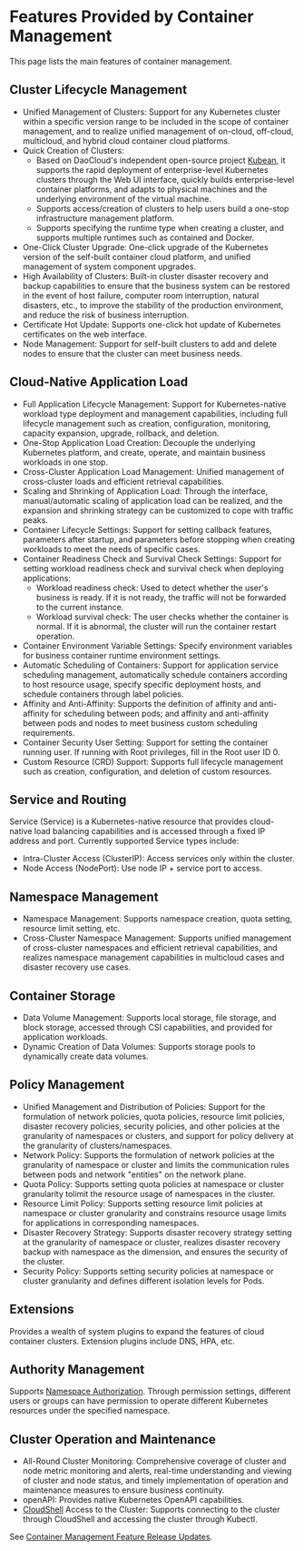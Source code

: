# Features Provided by Container Management

This page lists the main features of container management.

## Cluster Lifecycle Management

- Unified Management of Clusters: Support for any Kubernetes cluster within a specific version range to be included in the scope of container management, and to realize unified management of on-cloud, off-cloud, multicloud, and hybrid cloud container cloud platforms.
- Quick Creation of Clusters:
    - Based on DaoCloud's independent open-source project [Kubean](https://github.com/kubean-io/kubean), it supports the rapid deployment of enterprise-level Kubernetes clusters through the Web UI interface, quickly builds enterprise-level container platforms, and adapts to physical machines and the underlying environment of the virtual machine.
    - Supports access/creation of clusters to help users build a one-stop infrastructure management platform.
    - Supports specifying the runtime type when creating a cluster, and supports multiple runtimes such as contained and Docker.
- One-Click Cluster Upgrade: One-click upgrade of the Kubernetes version of the self-built container cloud platform, and unified management of system component upgrades.
- High Availability of Clusters: Built-in cluster disaster recovery and backup capabilities to ensure that the business system can be restored in the event of host failure, computer room interruption, natural disasters, etc., to improve the stability of the production environment, and reduce the risk of business interruption.
- Certificate Hot Update: Supports one-click hot update of Kubernetes certificates on the web interface.
- Node Management: Support for self-built clusters to add and delete nodes to ensure that the cluster can meet business needs.

## Cloud-Native Application Load

- Full Application Lifecycle Management: Support for Kubernetes-native workload type deployment and management capabilities, including full lifecycle management such as creation, configuration, monitoring, capacity expansion, upgrade, rollback, and deletion.
- One-Stop Application Load Creation: Decouple the underlying Kubernetes platform, and create, operate, and maintain business workloads in one stop.
- Cross-Cluster Application Load Management: Unified management of cross-cluster loads and efficient retrieval capabilities.
- Scaling and Shrinking of Application Load: Through the interface, manual/automatic scaling of application load can be realized, and the expansion and shrinking strategy can be customized to cope with traffic peaks.
- Container Lifecycle Settings: Support for setting callback features, parameters after startup, and parameters before stopping when creating workloads to meet the needs of specific cases.
- Container Readiness Check and Survival Check Settings: Support for setting workload readiness check and survival check when deploying applications:
    - Workload readiness check: Used to detect whether the user's business is ready. If it is not ready, the traffic will not be forwarded to the current instance.
    - Workload survival check: The user checks whether the container is normal. If it is abnormal, the cluster will run the container restart operation.
- Container Environment Variable Settings: Specify environment variables for business container runtime environment settings.
- Automatic Scheduling of Containers: Support for application service scheduling management, automatically schedule containers according to host resource usage, specify specific deployment hosts, and schedule containers through label policies.
- Affinity and Anti-Affinity: Supports the definition of affinity and anti-affinity for scheduling between pods; and affinity and anti-affinity between pods and nodes to meet business custom scheduling requirements.
- Container Security User Setting: Support for setting the container running user. If running with Root privileges, fill in the Root user ID 0.
- Custom Resource (CRD) Support: Supports full lifecycle management such as creation, configuration, and deletion of custom resources.

## Service and Routing

Service (Service) is a Kubernetes-native resource that provides cloud-native load balancing capabilities and is accessed through a fixed IP address and port. Currently supported Service types include:

- Intra-Cluster Access (ClusterIP): Access services only within the cluster.
- Node Access (NodePort): Use node IP + service port to access.

## Namespace Management

- Namespace Management: Supports namespace creation, quota setting, resource limit setting, etc.
- Cross-Cluster Namespace Management: Supports unified management of cross-cluster namespaces and efficient retrieval capabilities, and realizes namespace management capabilities in multicloud cases and disaster recovery use cases.

## Container Storage

- Data Volume Management: Supports local storage, file storage, and block storage, accessed through CSI capabilities, and provided for application workloads.
- Dynamic Creation of Data Volumes: Supports storage pools to dynamically create data volumes.

## Policy Management

- Unified Management and Distribution of Policies: Support for the formulation of network policies, quota policies, resource limit policies, disaster recovery policies, security policies, and other policies at the granularity of namespaces or clusters, and support for policy delivery at the granularity of clusters/namespaces.
- Network Policy: Supports the formulation of network policies at the granularity of namespace or cluster and limits the communication rules between pods and network "entities" on the network plane.
- Quota Policy: Supports setting quota policies at namespace or cluster granularity tolimit the resource usage of namespaces in the cluster.
- Resource Limit Policy: Supports setting resource limit policies at namespace or cluster granularity and constrains resource usage limits for applications in corresponding namespaces.
- Disaster Recovery Strategy: Supports disaster recovery strategy setting at the granularity of namespace or cluster, realizes disaster recovery backup with namespace as the dimension, and ensures the security of the cluster.
- Security Policy: Supports setting security policies at namespace or cluster granularity and defines different isolation levels for Pods.

## Extensions

Provides a wealth of system plugins to expand the features of cloud container clusters. Extension plugins include DNS, HPA, etc.

## Authority Management

Supports [Namespace Authorization](../user-guide/permissions/cluster-ns-auth.md). Through permission settings, different users or groups can have permission to operate different Kubernetes resources under the specified namespace.

## Cluster Operation and Maintenance

- All-Round Cluster Monitoring: Comprehensive coverage of cluster and node metric monitoring and alerts, real-time understanding and viewing of cluster and node status, and timely implementation of operation and maintenance measures to ensure business continuity.
- openAPI: Provides native Kubernetes OpenAPI capabilities.
- [CloudShell](../../community/cloudtty.md) Access to the Cluster: Supports connecting to the cluster through CloudShell and accessing the cluster through Kubectl.

See [Container Management Feature Release Updates](./news.md).
